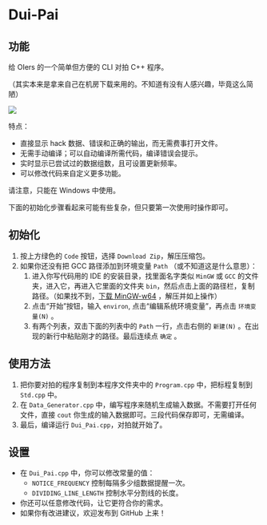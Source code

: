 # Dui-Pai
## 功能
给 OIers 的一个简单但方便的 CLI 对拍 C++ 程序。

（其实本来是拿来自己在机房下载来用的。不知道有没有人感兴趣，毕竟这么简陋）

![](https://s2.loli.net/2022/08/26/JneZ15wS4ts6fgK.png)

特点：
- 直接显示 hack 数据、错误和正确的输出，而无需费事打开文件。
- 无需手动编译；可以自动编译所需代码，编译错误会提示。
- 实时显示已尝试过的数据组数，且可设置更新频率。
- 可以修改代码来自定义更多功能。

请注意，只能在 Windows 中使用。

下面的初始化步骤看起来可能有些复杂，但只要第一次使用时操作即可。

## 初始化
1. 按上方绿色的 `Code` 按钮，选择 `Download Zip`，解压压缩包。
1. 如果你还没有把 GCC 路径添加到环境变量 `Path` （或不知道这是什么意思）：
    1. 进入你写代码用的 IDE 的安装目录，找里面名字类似 `MinGW` 或 `GCC` 的文件夹，进入它，再进入它里面的文件夹 `bin`，然后点击上面的路径栏，复制路径。（如果找不到，[下载 MinGW-w64](https://nchc.dl.sourceforge.net/project/mingw-w64/Toolchains%20targetting%20Win64/Personal%20Builds/mingw-builds/8.1.0/threads-win32/seh/x86_64-8.1.0-release-win32-seh-rt_v6-rev0.7z) ，解压并如上操作）
    1. 点击“开始”按钮，输入 `environ`, 点击“编辑系统环境变量”，再点击 `环境变量(N)` 。
    1. 有两个列表，双击下面的列表中的 `Path` 一行，点击右侧的 `新建(N)` 。在出现的新行中粘贴刚才的路径。最后连续点 `确定` 。

## 使用方法
1. 把你要对拍的程序复制到本程序文件夹中的 `Program.cpp` 中，把标程复制到 `Std.cpp` 中。
1. 在 `Data_Generator.cpp` 中，编写程序来随机生成输入数据。不需要打开任何文件，直接 `cout` 你生成的输入数据即可。三段代码保存即可，无需编译。
1. 最后，编译运行 `Dui_Pai.cpp`，对拍就开始了。

## 设置
- 在 `Dui_Pai.cpp` 中，你可以修改常量的值：
    - `NOTICE_FREQUENCY` 控制每隔多少组数据提醒一次。
    - `DIVIDING_LINE_LENGTH` 控制水平分割线的长度。
- 你还可以任意修改代码，让它更符合你的需求。
- 如果你有改进建议，欢迎发布到 GitHub 上来！
